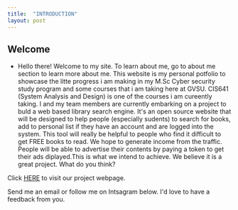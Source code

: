 ```yaml
---
title:  "INTRODUCTION"
layout: post
---
```

## Welcome
- Hello there! Welcome to my site.
To learn about me, go to about me section to learn more about me.
This website is my personal potfolio to showcase the litte progress i am making in my M.Sc Cyber security study program and some courses that i am taking here at GVSU. 
CIS641 (System Analysis and Design) is one of the courses i am cureently taking.
I and my team members are currently embarking on a project to buld a web based library search engine. It's an open source website that will be designed to help people (especially sudents) to search for books, add to personal list if they have an account and are logged into the system. This tool will really be helpful to people who find it difficult to get FREE books to read. We hope to generate income from the traffic. People will be able to advertise their contents by paying a token to get their ads diplayed.This is what we intend to achieve. We believe it is a great project. What do you think?

Click [HERE](https://tinyzhen.github.io/CIS641-Project-Team-Algorithm/) to visit our project webpage.

Send me an email or follow me on Intsagram below. I'd love to have a feedback from you.
